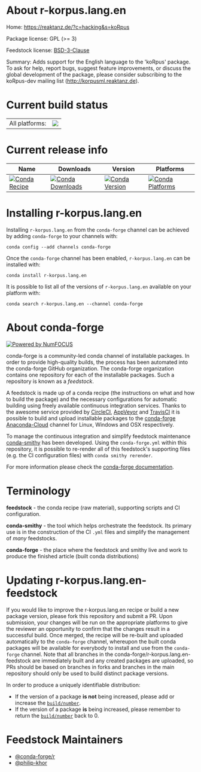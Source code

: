 About r-korpus.lang.en
======================

Home: https://reaktanz.de/?c=hacking&s=koRpus

Package license: GPL (>= 3)

Feedstock license: [BSD-3-Clause](https://github.com/conda-forge/r-korpus.lang.en-feedstock/blob/master/LICENSE.txt)

Summary: Adds support for the English language to the 'koRpus' package. To ask for help, report bugs, suggest feature improvements, or discuss the global development of the package, please consider subscribing to the koRpus-dev mailing list (<http://korpusml.reaktanz.de>).

Current build status
====================


<table><tr><td>All platforms:</td>
    <td>
      <a href="https://dev.azure.com/conda-forge/feedstock-builds/_build/latest?definitionId=7440&branchName=master">
        <img src="https://dev.azure.com/conda-forge/feedstock-builds/_apis/build/status/r-korpus.lang.en-feedstock?branchName=master">
      </a>
    </td>
  </tr>
</table>

Current release info
====================

| Name | Downloads | Version | Platforms |
| --- | --- | --- | --- |
| [![Conda Recipe](https://img.shields.io/badge/recipe-r--korpus.lang.en-green.svg)](https://anaconda.org/conda-forge/r-korpus.lang.en) | [![Conda Downloads](https://img.shields.io/conda/dn/conda-forge/r-korpus.lang.en.svg)](https://anaconda.org/conda-forge/r-korpus.lang.en) | [![Conda Version](https://img.shields.io/conda/vn/conda-forge/r-korpus.lang.en.svg)](https://anaconda.org/conda-forge/r-korpus.lang.en) | [![Conda Platforms](https://img.shields.io/conda/pn/conda-forge/r-korpus.lang.en.svg)](https://anaconda.org/conda-forge/r-korpus.lang.en) |

Installing r-korpus.lang.en
===========================

Installing `r-korpus.lang.en` from the `conda-forge` channel can be achieved by adding `conda-forge` to your channels with:

```
conda config --add channels conda-forge
```

Once the `conda-forge` channel has been enabled, `r-korpus.lang.en` can be installed with:

```
conda install r-korpus.lang.en
```

It is possible to list all of the versions of `r-korpus.lang.en` available on your platform with:

```
conda search r-korpus.lang.en --channel conda-forge
```


About conda-forge
=================

[![Powered by NumFOCUS](https://img.shields.io/badge/powered%20by-NumFOCUS-orange.svg?style=flat&colorA=E1523D&colorB=007D8A)](http://numfocus.org)

conda-forge is a community-led conda channel of installable packages.
In order to provide high-quality builds, the process has been automated into the
conda-forge GitHub organization. The conda-forge organization contains one repository
for each of the installable packages. Such a repository is known as a *feedstock*.

A feedstock is made up of a conda recipe (the instructions on what and how to build
the package) and the necessary configurations for automatic building using freely
available continuous integration services. Thanks to the awesome service provided by
[CircleCI](https://circleci.com/), [AppVeyor](https://www.appveyor.com/)
and [TravisCI](https://travis-ci.com/) it is possible to build and upload installable
packages to the [conda-forge](https://anaconda.org/conda-forge)
[Anaconda-Cloud](https://anaconda.org/) channel for Linux, Windows and OSX respectively.

To manage the continuous integration and simplify feedstock maintenance
[conda-smithy](https://github.com/conda-forge/conda-smithy) has been developed.
Using the ``conda-forge.yml`` within this repository, it is possible to re-render all of
this feedstock's supporting files (e.g. the CI configuration files) with ``conda smithy rerender``.

For more information please check the [conda-forge documentation](https://conda-forge.org/docs/).

Terminology
===========

**feedstock** - the conda recipe (raw material), supporting scripts and CI configuration.

**conda-smithy** - the tool which helps orchestrate the feedstock.
                   Its primary use is in the construction of the CI ``.yml`` files
                   and simplify the management of *many* feedstocks.

**conda-forge** - the place where the feedstock and smithy live and work to
                  produce the finished article (built conda distributions)


Updating r-korpus.lang.en-feedstock
===================================

If you would like to improve the r-korpus.lang.en recipe or build a new
package version, please fork this repository and submit a PR. Upon submission,
your changes will be run on the appropriate platforms to give the reviewer an
opportunity to confirm that the changes result in a successful build. Once
merged, the recipe will be re-built and uploaded automatically to the
`conda-forge` channel, whereupon the built conda packages will be available for
everybody to install and use from the `conda-forge` channel.
Note that all branches in the conda-forge/r-korpus.lang.en-feedstock are
immediately built and any created packages are uploaded, so PRs should be based
on branches in forks and branches in the main repository should only be used to
build distinct package versions.

In order to produce a uniquely identifiable distribution:
 * If the version of a package **is not** being increased, please add or increase
   the [``build/number``](https://conda.io/docs/user-guide/tasks/build-packages/define-metadata.html#build-number-and-string).
 * If the version of a package **is** being increased, please remember to return
   the [``build/number``](https://conda.io/docs/user-guide/tasks/build-packages/define-metadata.html#build-number-and-string)
   back to 0.

Feedstock Maintainers
=====================

* [@conda-forge/r](https://github.com/conda-forge/r/)
* [@philip-khor](https://github.com/philip-khor/)

